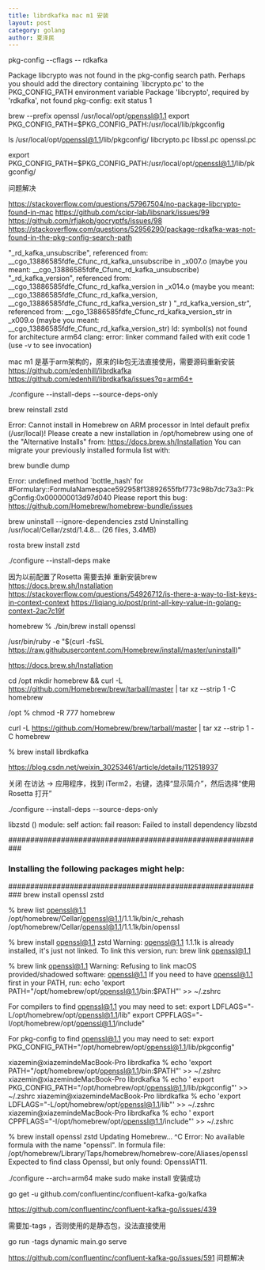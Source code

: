 ```yaml
---
title: librdkafka mac m1 安装
layout: post
category: golang
author: 夏泽民
---
```

pkg-config --cflags -- rdkafka

Package libcrypto was not found in the pkg-config search path. Perhaps you should add the directory containing `libcrypto.pc' to the PKG_CONFIG_PATH environment variable Package 'libcrypto', required by 'rdkafka', not found pkg-config: exit status 1

brew --prefix openssl /usr/local/opt/openssl@1.1
export PKG_CONFIG_PATH=$PKG_CONFIG_PATH:/usr/local/lib/pkgconfig

ls /usr/local/opt/openssl@1.1/lib/pkgconfig/ 
libcrypto.pc libssl.pc openssl.pc

 export PKG_CONFIG_PATH=$PKG_CONFIG_PATH:/usr/local/opt/openssl@1.1/lib/pkgconfig/
 
 问题解决
 
 https://stackoverflow.com/questions/57967504/no-package-libcrypto-found-in-mac
 https://github.com/scipr-lab/libsnark/issues/99
 https://github.com/rfjakob/gocryptfs/issues/98
 https://stackoverflow.com/questions/52956290/package-rdkafka-was-not-found-in-the-pkg-config-search-path
<!-- more -->
"_rd_kafka_unsubscribe", referenced from:
  __cgo_13886585fdfe_Cfunc_rd_kafka_unsubscribe in _x007.o
 (maybe you meant: __cgo_13886585fdfe_Cfunc_rd_kafka_unsubscribe)
"_rd_kafka_version", referenced from: __cgo_13886585fdfe_Cfunc_rd_kafka_version in _x014.o (maybe you meant: __cgo_13886585fdfe_Cfunc_rd_kafka_version, __cgo_13886585fdfe_Cfunc_rd_kafka_version_str ) "_rd_kafka_version_str", referenced from: __cgo_13886585fdfe_Cfunc_rd_kafka_version_str in _x009.o (maybe you meant: __cgo_13886585fdfe_Cfunc_rd_kafka_version_str) ld: symbol(s) not found for architecture arm64 clang: error: linker command failed with exit code 1 (use -v to see invocation)

mac m1 是基于arm架构的，原来的lib包无法直接使用，需要源码重新安装
https://github.com/edenhill/librdkafka
https://github.com/edenhill/librdkafka/issues?q=arm64+

./configure --install-deps --source-deps-only

brew reinstall zstd 

Error: Cannot install in Homebrew on ARM processor in Intel default prefix (/usr/local)! Please create a new installation in /opt/homebrew using one of the "Alternative Installs" from: https://docs.brew.sh/Installation You can migrate your previously installed formula list with:

brew bundle dump

 Error: undefined method `bottle_hash' for #Formulary::FormulaNamespace592958f13892655fbf773c98b7dc73a3::PkgConfig:0x000000013d97d040 Please report this bug: https://github.com/Homebrew/homebrew-bundle/issues

 brew uninstall --ignore-dependencies zstd Uninstalling /usr/local/Cellar/zstd/1.4.8... (26 files, 3.4MB)

rosta brew install zstd

./configure --install-deps make

因为以前配置了Rosetta 需要去掉
重新安装brew https://docs.brew.sh/Installation
https://stackoverflow.com/questions/54926712/is-there-a-way-to-list-keys-in-context-context
https://liqiang.io/post/print-all-key-value-in-golang-context-2ac7c19f

homebrew % ./bin/brew install openssl

/usr/bin/ruby -e "$(curl -fsSL https://raw.githubusercontent.com/Homebrew/install/master/uninstall)"

https://docs.brew.sh/Installation 

cd /opt mkdir homebrew && curl -L https://github.com/Homebrew/brew/tarball/master | tar xz --strip 1 -C homebrew

/opt % chmod -R 777 homebrew

curl -L https://github.com/Homebrew/brew/tarball/master | tar xz --strip 1 -C homebrew

% brew install librdkafka

https://blog.csdn.net/weixin_30253461/article/details/112518937 

关闭 在访达 -> 应用程序，找到 iTerm2，右键，选择“显示简介”，然后选择“使用 Rosetta 打开”

./configure --install-deps --source-deps-only
  
  
  
 libzstd ()
    module: self
    action: fail
    reason:
Failed to install dependency libzstd

###########################################################
### Installing the following packages might help:       ###
###########################################################
brew install  openssl zstd

 % brew list openssl@1.1
/opt/homebrew/Cellar/openssl@1.1/1.1.1k/bin/c_rehash
/opt/homebrew/Cellar/openssl@1.1/1.1.1k/bin/openssl

 % brew install  openssl@1.1 zstd
Warning: openssl@1.1 1.1.1k is already installed, it's just not linked.
To link this version, run:
  brew link openssl@1.1
  
   % brew link openssl@1.1
Warning: Refusing to link macOS provided/shadowed software: openssl@1.1
If you need to have openssl@1.1 first in your PATH, run:
  echo 'export PATH="/opt/homebrew/opt/openssl@1.1/bin:$PATH"' >> ~/.zshrc

For compilers to find openssl@1.1 you may need to set:
  export LDFLAGS="-L/opt/homebrew/opt/openssl@1.1/lib"
  export CPPFLAGS="-I/opt/homebrew/opt/openssl@1.1/include"

For pkg-config to find openssl@1.1 you may need to set:
  export PKG_CONFIG_PATH="/opt/homebrew/opt/openssl@1.1/lib/pkgconfig"
  
  
xiazemin@xiazemindeMacBook-Pro librdkafka % echo 'export PATH="/opt/homebrew/opt/openssl@1.1/bin:$PATH"' >> ~/.zshrc
xiazemin@xiazemindeMacBook-Pro librdkafka % echo ' export PKG_CONFIG_PATH="/opt/homebrew/opt/openssl@1.1/lib/pkgconfig"' >>  ~/.zshrc
xiazemin@xiazemindeMacBook-Pro librdkafka % echo 'export LDFLAGS="-L/opt/homebrew/opt/openssl@1.1/lib"' >>  ~/.zshrc
xiazemin@xiazemindeMacBook-Pro librdkafka % echo ' export CPPFLAGS="-I/opt/homebrew/opt/openssl@1.1/include"'  >>  ~/.zshrc



% brew install  openssl zstd
Updating Homebrew...
^C
Error: No available formula with the name "openssl".
In formula file: /opt/homebrew/Library/Taps/homebrew/homebrew-core/Aliases/openssl
Expected to find class Openssl, but only found: OpensslAT11.


./configure --arch=arm64
make
 sudo make install
 安装成功
 
 go get -u github.com/confluentinc/confluent-kafka-go/kafka


https://github.com/confluentinc/confluent-kafka-go/issues/439

需要加-tags ，否则使用的是静态包，没法直接使用

 go run -tags dynamic main.go serve
 
 https://github.com/confluentinc/confluent-kafka-go/issues/591
 问题解决
